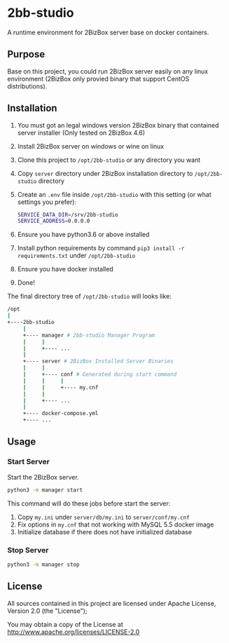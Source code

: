 # 2bb-studio

A runtime environment for 2BizBox server base on docker containers.

## Purpose

Base on this project, you could run 2BizBox server easily on any linux
environment (2BizBox only provied binary that support CentOS distributions).

## Installation

1. You must got an legal windows version 2BizBox binary that contained server
   installer (Only tested on 2BizBox 4.6)
2. Install 2BizBox server on windows or wine on linux
3. Clone this project to `/opt/2bb-studio` or any directory you want
4. Copy `server` directory under 2BizBox installation directory to
   `/opt/2bb-studio` directory
5. Create an `.env` file inside `/opt/2bb-studio` with this setting (or what
   settings you prefer):

   ```bash
   SERVICE_DATA_DIR=/srv/2bb-studio
   SERVICE_ADDRESS=0.0.0.0
   ```

6. Ensure you have python3.6 or above installed
7. Install python requirements by command `pip3 install -r requirements.txt`
   under `/opt/2bb-studio`
8. Ensure you have docker installed
9. Done!

The final directory tree of `/opt/2bb-studio` will looks like:

```bash
/opt
|
+----2bb-studio
     |
     +---- manager # 2bb-studio Manager Program
     |     |
     |     +---- ...
     |
     +---- server # 2BizBox Installed Server Binaries
     |     |
     |     +---- conf # Generated during start command
     |     |     |
     |     |     +---- my.cnf
     |     |
     |     +---- ...
     |
     +---- docker-compose.yml
     +---- ...
```

## Usage

### Start Server

Start the 2BizBox server.

```bash
python3 -m manager start
```

This command will do these jobs before start the server:

1. Copy `my.ini` under `server/db/my.ini` to `server/conf/my.cnf`
2. Fix options in `my.cnf` that not working with MySQL 5.5 docker image
3. Initialize database if there does not have initialized database

### Stop Server

```bash
python3 -m manager stop
```

## License

All sources contained in this project are licensed under Apache License,
Version 2.0 (the "License");

You may obtain a copy of the License at <http://www.apache.org/licenses/LICENSE-2.0>
